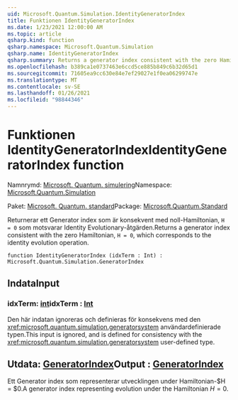 ```yaml
---
uid: Microsoft.Quantum.Simulation.IdentityGeneratorIndex
title: Funktionen IdentityGeneratorIndex
ms.date: 1/23/2021 12:00:00 AM
ms.topic: article
qsharp.kind: function
qsharp.namespace: Microsoft.Quantum.Simulation
qsharp.name: IdentityGeneratorIndex
qsharp.summary: Returns a generator index consistent with the zero Hamiltonian, `H = 0`, which corresponds to the identity evolution operation.
ms.openlocfilehash: b389ca1e0737463e6ccd5ce885b849c6b32d65d1
ms.sourcegitcommit: 71605ea9cc630e84e7ef29027e1f0ea06299747e
ms.translationtype: MT
ms.contentlocale: sv-SE
ms.lasthandoff: 01/26/2021
ms.locfileid: "98844346"
---
```

# <a name="identitygeneratorindex-function"></a><span data-ttu-id="589d0-102">Funktionen IdentityGeneratorIndex</span><span class="sxs-lookup"><span data-stu-id="589d0-102">IdentityGeneratorIndex function</span></span>

<span data-ttu-id="589d0-103">Namnrymd: [Microsoft. Quantum. simulering](xref:Microsoft.Quantum.Simulation)</span><span class="sxs-lookup"><span data-stu-id="589d0-103">Namespace: [Microsoft.Quantum.Simulation](xref:Microsoft.Quantum.Simulation)</span></span>

<span data-ttu-id="589d0-104">Paket: [Microsoft. Quantum. standard](https://nuget.org/packages/Microsoft.Quantum.Standard)</span><span class="sxs-lookup"><span data-stu-id="589d0-104">Package: [Microsoft.Quantum.Standard](https://nuget.org/packages/Microsoft.Quantum.Standard)</span></span>


<span data-ttu-id="589d0-105">Returnerar ett Generator index som är konsekvent med noll-Hamiltonian, `H = 0` som motsvarar Identity Evolutionary-åtgärden.</span><span class="sxs-lookup"><span data-stu-id="589d0-105">Returns a generator index consistent with the zero Hamiltonian, `H = 0`, which corresponds to the identity evolution operation.</span></span>

```qsharp
function IdentityGeneratorIndex (idxTerm : Int) : Microsoft.Quantum.Simulation.GeneratorIndex
```


## <a name="input"></a><span data-ttu-id="589d0-106">Indata</span><span class="sxs-lookup"><span data-stu-id="589d0-106">Input</span></span>

### <a name="idxterm--int"></a><span data-ttu-id="589d0-107">idxTerm: [int](xref:microsoft.quantum.lang-ref.int)</span><span class="sxs-lookup"><span data-stu-id="589d0-107">idxTerm : [Int](xref:microsoft.quantum.lang-ref.int)</span></span>

<span data-ttu-id="589d0-108">Den här indatan ignoreras och definieras för konsekvens med den <xref:microsoft.quantum.simulation.generatorsystem> användardefinierade typen.</span><span class="sxs-lookup"><span data-stu-id="589d0-108">This input is ignored, and is defined for consistency with the <xref:microsoft.quantum.simulation.generatorsystem> user-defined type.</span></span>



## <a name="output--generatorindex"></a><span data-ttu-id="589d0-109">Utdata: [GeneratorIndex](xref:Microsoft.Quantum.Simulation.GeneratorIndex)</span><span class="sxs-lookup"><span data-stu-id="589d0-109">Output : [GeneratorIndex](xref:Microsoft.Quantum.Simulation.GeneratorIndex)</span></span>

<span data-ttu-id="589d0-110">Ett Generator index som representerar utvecklingen under Hamiltonian-$H = $0.</span><span class="sxs-lookup"><span data-stu-id="589d0-110">A generator index representing evolution under the Hamiltonian $H = 0$.</span></span>